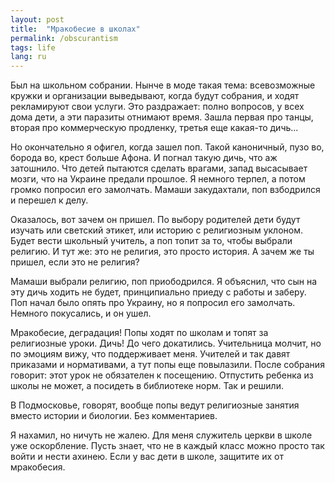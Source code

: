 ```yaml
---
layout: post
title:  "Мракобесие в школах"
permalink: /obscurantism
tags: life
lang: ru
---
```


Был на школьном собрании. Нынче в моде такая тема: всевозможные кружки и
организации выведывают, когда будут собрания, и ходят рекламируют свои
услуги. Это раздражает: полно вопросов, у всех дома дети, а эти паразиты
отнимают время. Зашла первая про танцы, вторая про коммерческую продленку,
третья еще какая-то дичь...

Но окончательно я офигел, когда зашел поп. Такой каноничный, пузо во, борода во,
крест больше Афона. И погнал такую дичь, что аж затошнило. Что детей пытаются
сделать врагами, запад высасывает мозги, что на Украине предали прошлое. Я
немного терпел, а потом громко попросил его замолчать. Мамаши закудахтали, поп
взбодрился и перешел к делу.

Оказалось, вот зачем он пришел. По выбору родителей дети будут изучать или
светский этикет, или историю с религиозным уклоном. Будет вести школьный
учитель, а поп топит за то, чтобы выбрали религию. И тут же: это не религия, это
просто история. А зачем же ты пришел, если это не религия?

Мамаши выбрали религию, поп приободрился. Я объяснил, что сын на эту дичь ходить
не будет, принципиально приеду с работы и заберу. Поп начал было опять про
Украину, но я попросил его замолчать. Немного покусались, и он ушел.

Мракобесие, деградация! Попы ходят по школам и топят за религиозные уроки. Дичь!
До чего докатились. Учительница молчит, но по эмоциям вижу, что поддерживает
меня. Учителей и так давят приказами и нормативами, а тут попы еще
повылазили. После собрания говорит: этот урок не обязателен к
посещению. Отпустить ребенка из школы не может, а посидеть в библиотеке
норм. Так и решили.

В Подмосковье, говорят, вообще попы ведут религиозные занятия вместо истории и
биологии. Без комментариев.

Я нахамил, но ничуть не жалею. Для меня служитель церкви в школе уже
оскорбление. Пусть знает, что не в каждый класс можно просто так войти и нести
ахинею. Если у вас дети в школе, защитите их от мракобесия.
